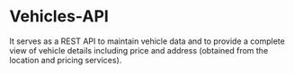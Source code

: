 # Vehicles-API
It serves as a REST API to maintain vehicle data and to provide a complete view of vehicle details including price and address (obtained from the location and pricing services).
